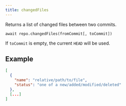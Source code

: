 ```yaml
---
title: changedFiles
---
```


<div class="lead">Returns a list of changed files between two commits.</div>

`await repo.changedFiles(fromCommit[, toCommit])`

If `toCommit` is empty, the current `HEAD` will be used.

## Example

```json
[
  {
    "name": "relative/path/to/file",
    "status": "one of a new/added/modified/deleted"
  },
  [...]
]
```
